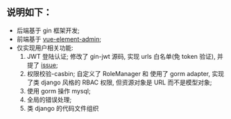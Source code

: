 ## 说明如下：
- 后端基于 gin 框架开发;
- 前端基于 [vue-element-admin](https://github.com/PanJiaChen/vue-element-admin);
- 仅实现用户相关功能: 
   1. JWT 登陆认证; 修改了 gin-jwt 源码, 实现 urls 白名单(免 token 验证), 并提了 [issue](https://github.com/appleboy/gin-jwt/issues/253);
   2. 权限校验-casbin; 自定义了 RoleManager 和 使用了 gorm adapter, 实现了类 django 风格的 RBAC 权限, 但资源对象是 URL 而不是模型对象;
   3. 使用 gorm 操作 mysql;
   4. 全局的错误处理;
   5. 类 django 的代码文件组织
